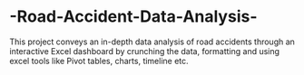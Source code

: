 # -Road-Accident-Data-Analysis-
This project conveys an in-depth data analysis of road accidents through an interactive Excel dashboard by crunching the data, formatting and using excel tools like Pivot tables, charts, timeline etc. 
